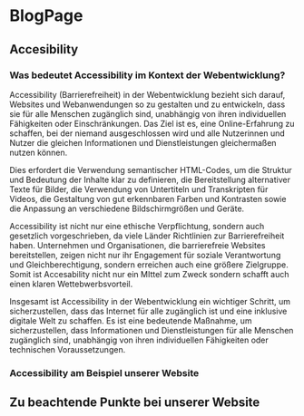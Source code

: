 # BlogPage
## Accesibility
### Was bedeutet Accessibility im Kontext der Webentwicklung? 
Accessibility (Barrierefreiheit) in der Webentwicklung bezieht sich darauf, Websites und Webanwendungen so zu gestalten und zu entwickeln, dass sie für alle Menschen zugänglich sind, unabhängig von ihren individuellen Fähigkeiten oder Einschränkungen. Das Ziel ist es, eine Online-Erfahrung zu schaffen, bei der niemand ausgeschlossen wird und alle Nutzerinnen und Nutzer die gleichen Informationen und Dienstleistungen gleichermaßen nutzen können.

Dies erfordert die Verwendung semantischer HTML-Codes, um die Struktur und Bedeutung der Inhalte klar zu definieren, die Bereitstellung alternativer Texte für Bilder, die Verwendung von Untertiteln und Transkripten für Videos, die Gestaltung von gut erkennbaren Farben und Kontrasten sowie die Anpassung an verschiedene Bildschirmgrößen und Geräte.

Accessibility ist nicht nur eine ethische Verpflichtung, sondern auch gesetzlich vorgeschrieben, da viele Länder Richtlinien zur Barrierefreiheit haben. Unternehmen und Organisationen, die barrierefreie Websites bereitstellen, zeigen nicht nur ihr Engagement für soziale Verantwortung und Gleichberechtigung, sondern erreichen auch eine größere Zielgruppe. Somit ist Accesability nicht nur ein MIttel zum Zweck sondern schafft auch einen klaren Wettebwerbsvorteil.

Insgesamt ist Accessibility in der Webentwicklung ein wichtiger Schritt, um sicherzustellen, dass das Internet für alle zugänglich ist und eine inklusive digitale Welt zu schaffen. Es ist eine bedeutende Maßnahme, um sicherzustellen, dass Informationen und Dienstleistungen für alle Menschen zugänglich sind, unabhängig von ihren individuellen Fähigkeiten oder technischen Voraussetzungen.
### Accessibility am Beispiel unserer Website

## Zu beachtende Punkte bei unserer Website
